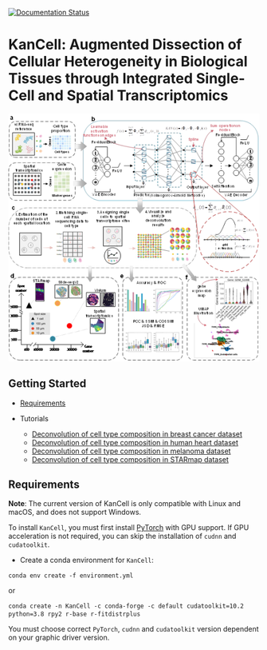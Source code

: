 [![Documentation Status](https://readthedocs.org/projects/kancell/badge/?version=latest)](https://kancell.readthedocs.io/en/latest/?badge=latest)


# KanCell: Augmented Dissection of Cellular Heterogeneity in Biological Tissues through Integrated Single-Cell and Spatial Transcriptomics

![](docs/_static/img/figure1.png "Overview")


## Getting Started
* [Requirements](#Requirements)

* Tutorials
    * [Deconvolution of cell type composition in breast cancer dataset](docs/tutorials/breast%20cancer.ipynb)
    * [Deconvolution of cell type composition in human heart dataset](docs/tutorials/human_heart.ipynb)
    * [Deconvolution of cell type composition in melanoma dataset](docs/tutorials/melanoma.ipynb)
    * [Deconvolution of cell type composition in STARmap dataset](docs/tutorials/STARmap.ipynb)

    
## Requirements
**Note**: The current version of KanCell is only compatible with Linux and macOS, and does not support Windows.

To install `KanCell`, you must first install [PyTorch](https://pytorch.org) with GPU support. If GPU acceleration is not required, you can skip the installation of `cudnn` and `cudatoolkit`.
* Create a conda environment for `KanCell`:
```
conda env create -f environment.yml
```
or
```
conda create -n KanCell -c conda-forge -c default cudatoolkit=10.2 python=3.8 rpy2 r-base r-fitdistrplus
```
You must choose correct `PyTorch`, `cudnn` and `cudatoolkit` version dependent on your graphic driver version. 
